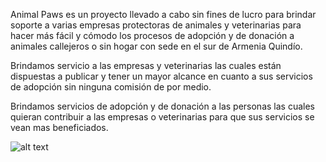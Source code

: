 Animal Paws es un proyecto llevado a cabo sin fines de lucro para brindar soporte a varias empresas protectoras de animales y veterinarias para hacer más fácil y cómodo los procesos de adopción y de donación a animales callejeros o sin hogar con sede en el sur de Armenia Quindío.

Brindamos servicio a las empresas y veterinarias las cuales están dispuestas a publicar y tener un mayor alcance en cuanto a sus servicios de adopción sin ninguna comisión de por medio.

Brindamos servicios de adopción y de donación a las personas las cuales quieran contribuir a las empresas o veterinarias para que sus servicios se vean mas beneficiados.


![alt text](https://cdn.discordapp.com/attachments/907641343185137740/907648226948157540/AnimalPawsLogoA.png)
